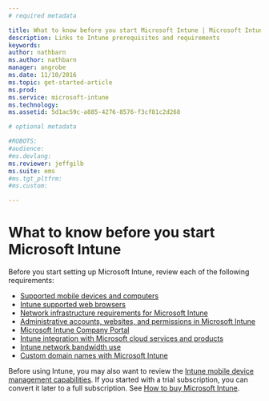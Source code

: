 ```yaml
---
# required metadata

title: What to know before you start Microsoft Intune | Microsoft Intune
description: Links to Intune prerequisites and requirements
keywords:
author: nathbarn
ms.author: nathbarn
manager: angrobe
ms.date: 11/10/2016
ms.topic: get-started-article
ms.prod:
ms.service: microsoft-intune
ms.technology:
ms.assetid: 5d1ac59c-a885-4276-8576-f3cf81c2d268

# optional metadata

#ROBOTS:
#audience:
#ms.devlang:
ms.reviewer: jeffgilb
ms.suite: ems
#ms.tgt_pltfrm:
#ms.custom:

---
```


# What to know before you start Microsoft Intune

Before you start setting up Microsoft Intune, review each of the following requirements:

- [Supported mobile devices and computers](supported-mobile-devices-and-computers.md)
- [Intune supported web browsers](supported-web-browsers.md)
- [Network infrastructure requirements for Microsoft Intune](network-infrastructure-requirements-for-microsoft-intune.md)
- [Administrative accounts, websites, and permissions in Microsoft Intune](administrative-accounts-websites-perms.md)
- [Microsoft Intune Company Portal](microsoft-intune-company-portal.md)
- [Intune integration with Microsoft cloud services and products](integration-with-cloud-services.md)
- [Intune network bandwidth use](network-bandwidth-use.md)
- [Custom domain names with Microsoft Intune](domain-names-for-microsoft-intune.md)


Before using Intune, you may also want to review the [Intune mobile device management capabilities](/intune/get-started/mobile-device-management-capabilities-in-microsoft-intune). If you started with a trial subscription, you can convert it later to a full subscription. See [How to buy Microsoft Intune](http://www.microsoft.com/en-us/server-cloud/products/microsoft-intune/Purchasing.aspx).
